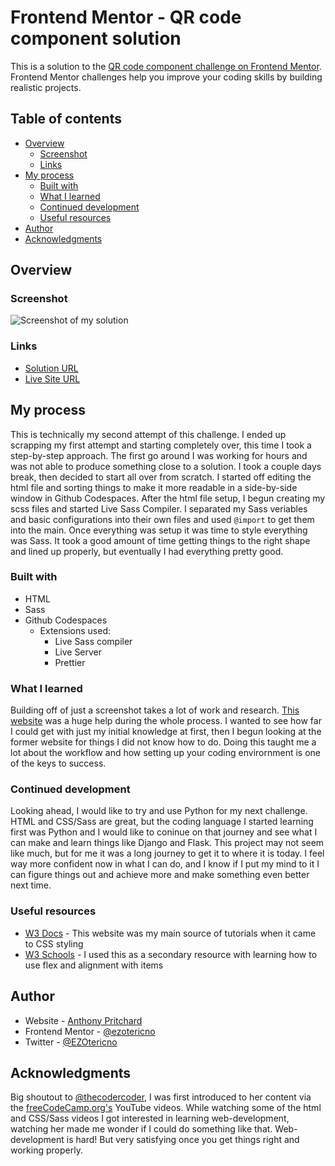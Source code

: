 # Frontend Mentor - QR code component solution

This is a solution to the [QR code component challenge on Frontend Mentor](https://www.frontendmentor.io/challenges/qr-code-component-iux_sIO_H). Frontend Mentor challenges help you improve your coding skills by building realistic projects. 

## Table of contents

- [Overview](#overview)
  - [Screenshot](#screenshot)
  - [Links](#links)
- [My process](#my-process)
  - [Built with](#built-with)
  - [What I learned](#what-i-learned)
  - [Continued development](#continued-development)
  - [Useful resources](#useful-resources)
- [Author](https://github.com/ezotericno)
- [Acknowledgments](#acknowledgments)

## Overview

### Screenshot

![Screenshot of my solution]()

### Links

- [Solution URL](https://github.com/ezotericno/fem-qrcode)
- [Live Site URL](https://ezotericno.github.io/fem-qrcode/)

## My process

This is technically my second attempt of this challenge. I ended up scrapping my first attempt and starting completely over, this time I took a step-by-step approach.
The first go around I was working for hours and was not able to produce something close to a solution. I took a couple days break, then decided to start all over from scratch. I started off editing the html file and sorting things to make it more readable in a side-by-side window in Github Codespaces. After the html file setup, I begun creating my scss files and started Live Sass Compiler. I separated my Sass veriables and basic configurations into their own files and used ``` @import ``` to get them into the main. Once everything was setup it was time to style everything was Sass. It took a good amount of time getting things to the right shape and lined up properly, but eventually I had everything pretty good. 

### Built with

- HTML
- Sass
- Github Codespaces
  - Extensions used:
    - Live Sass compiler
    - Live Server
    - Prettier

### What I learned

Building off of just a screenshot takes a lot of work and research. [This website](https://www.w3docs.com/) was a huge help during the whole process. I wanted to see how far
I could get with just my initial knowledge at first, then I begun looking at the former website for things I did not know how to do. Doing this taught me a lot about the workflow and how setting up your coding envirornment is one of the keys to success.

### Continued development

Looking ahead, I would like to try and use Python for my next challenge. HTML and CSS/Sass are great, but the coding language I started learning first was Python and I would like to coninue on that journey and see what I can make and learn things like Django and Flask. This project may not seem like much, but for me it was a long journey to get it to where it is today. I feel way more confident now in what I can do, and I know if I put my mind to it I can figure things out and achieve more and make something even better next time. 

### Useful resources

- [W3 Docs](https://www.w3docs.com/) - This website was my main source of tutorials when it came to CSS styling
- [W3 Schools](www.w3schools.com) - I used this as a secondary resource with learning how to use flex and alignment with items

## Author

- Website - [Anthony Pritchard](https://github.com/ezotericno)
- Frontend Mentor - [@ezotericno](https://www.frontendmentor.io/profile/ezotericno)
- Twitter - [@EZOtericno](https://www.twitter.com/ezotericno)

## Acknowledgments

Big shoutout to [@thecodercoder](https://github.com/thecodercoder), I was first introduced to her content via the [freeCodeCamp.org's](https://www.youtube.com/@freecodecamp) YouTube videos. While watching some of the html and CSS/Sass videos I got interested in learning web-development, watching her made me wonder if I could do something like that. Web-development is hard! But very satisfying once you get things right and working properly.
